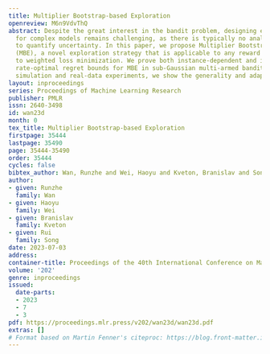 ```yaml
---
title: Multiplier Bootstrap-based Exploration
openreview: M6n9VdvThQ
abstract: Despite the great interest in the bandit problem, designing efficient algorithms
  for complex models remains challenging, as there is typically no analytical way
  to quantify uncertainty. In this paper, we propose Multiplier Bootstrap-based Exploration
  (MBE), a novel exploration strategy that is applicable to any reward model amenable
  to weighted loss minimization. We prove both instance-dependent and instance-independent
  rate-optimal regret bounds for MBE in sub-Gaussian multi-armed bandits. With extensive
  simulation and real-data experiments, we show the generality and adaptivity of MBE.
layout: inproceedings
series: Proceedings of Machine Learning Research
publisher: PMLR
issn: 2640-3498
id: wan23d
month: 0
tex_title: Multiplier Bootstrap-based Exploration
firstpage: 35444
lastpage: 35490
page: 35444-35490
order: 35444
cycles: false
bibtex_author: Wan, Runzhe and Wei, Haoyu and Kveton, Branislav and Song, Rui
author:
- given: Runzhe
  family: Wan
- given: Haoyu
  family: Wei
- given: Branislav
  family: Kveton
- given: Rui
  family: Song
date: 2023-07-03
address: 
container-title: Proceedings of the 40th International Conference on Machine Learning
volume: '202'
genre: inproceedings
issued:
  date-parts:
  - 2023
  - 7
  - 3
pdf: https://proceedings.mlr.press/v202/wan23d/wan23d.pdf
extras: []
# Format based on Martin Fenner's citeproc: https://blog.front-matter.io/posts/citeproc-yaml-for-bibliographies/
---
```

